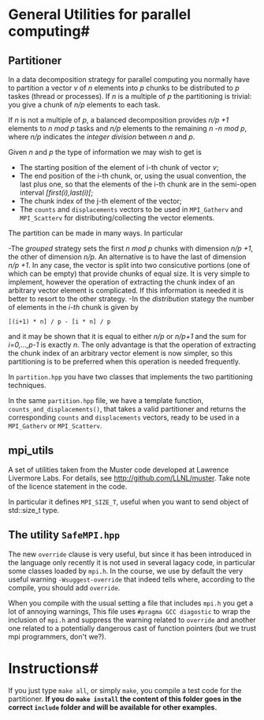 # General Utilities for parallel computing#

## Partitioner ##

In a data decomposition strategy for parallel computing you normally have to partition a vector *v* of *n* elements into *p* chunks to be distributed to *p* taskes (thread or processes). If *n* is a multiple of *p* the partitioning is trivial: you give a chunk of *n/p* elements to each task.

If *n* is not a multiple of *p*, a balanced decomposition provides *n/p +1* elements to *n mod p* tasks  and *n/p* elements to the remaining *n -n mod p*, where *n/p* indicates the *integer division* between *n* and *p*.

Given *n* and *p* the type of information we may wish to get is

- The starting position of the element of i-th chunk of vector *v*;
- The end position of the i-th chunk, or, using the usual convention, the last plus one, so that the elements of the i-th chunk are in the semi-open interval *[first(i),last(i)[*;
- The chunk index of the j-th element of the vector;
- The `counts` and `displacements` vectors to be used in `MPI_Gatherv` and `MPI_Scatterv` for distributing/collecting the vector elements.

The partition can be made in many ways. In particular

-The *grouped* strategy sets the first *n mod p* chunks with dimension *n/p +1*, the other of dimension *n/p*. An alternative is to have the last of  dimension *n/p +1*. In any case, the vector is split into two consicutive portions (one of which can be empty) that provide chunks of equal size. It is very simple to implement, however the operation of extracting the chunk index of an arbitrary vector element is complicated. 
If this information is needed it is better to resort to the other strategy.
-In the *distribution* stategy the number of elements in the *i-th* chunk is given by

	[(i+1) * n] / p - [i * n] / p
and it may be shown that it is equal to either *n/p* or *n/p+1* and the sum for *i=0,...,p-1* is exactly *n*.
The only advantage is that the operation of extracting the chunk index of an arbitrary vector element
is now simpler, so this partitioning is to be preferred when this operation is needed frequently.

In `partition.hpp` you have two classes that implements the two partitioning techniques.

In the same `partition.hpp` file, we have a template function, `counts_and_displacements()`, that takes a valid partitioner and returns the corresponding `counts` and `displacements` vectors, ready to be used in a `MPI_Gatherv` or `MPI_Scatterv`.

## mpi_utils ##
A set of utilities taken from the Muster code developed at Lawrence Livermore Labs. For details, see http://github.com/LLNL/muster. Take note of the licence statement in the code.

In particular it defines `MPI_SIZE_T`, useful when you want to send object of std::size_t type. 

## The utility `SafeMPI.hpp` ##

The new `override` clause is very useful, but since it has been introduced in the language only recently it is not used in several lagacy code, in particular some classes loaded by `mpi.h`.
In the course, we use by default the very useful warning `-Wsuggest-override` that indeed tells where, according to the compile, you should add `override`.

When you compile with the usual setting a file that includes `mpi.h` you get a lot of annoying warnings, This file uses `#pragma GCC diagostic` to wrap the inclusion of `mpi.h` and suppress the warning related to `override` and another one related to a potentially dangerous cast of function pointers (but we trust mpi programmers, don't we?).



# Instructions#

If you just type `make all`, or simply `make`, you compile a test code for the partitioner. **If you do `make install` the content of this folder goes in the correct `include` folder and will be available for other examples.**
